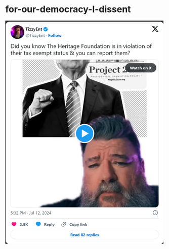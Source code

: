 # for-our-democracy-I-dissent





<a href="https://twitter.com/TwitterDev/status/560070183650213889">
    <img src="images/tweet.png" alt="TizzyEnt" width="500">
</a>
